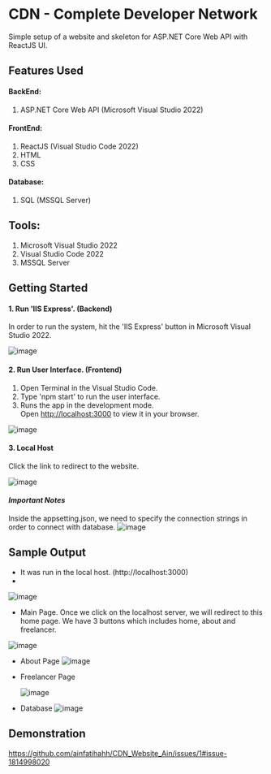 # CDN - Complete Developer Network

Simple setup of a website and skeleton for ASP.NET Core Web API with ReactJS UI.

## Features Used

#### BackEnd:
1. ASP.NET Core Web API (Microsoft Visual Studio 2022)
   
#### FrontEnd:
1. ReactJS (Visual Studio Code 2022)
2. HTML
3. CSS

#### Database:
1. SQL (MSSQL Server)
   
## Tools:
1. Microsoft Visual Studio 2022
2. Visual Studio Code 2022
3. MSSQL Server

## Getting Started

#### 1. Run 'IIS Express'. (Backend)
In order to run the system, hit the 'IIS Express' button in Microsoft Visual Studio 2022.

![image](https://github.com/ainfatihahh/CDN_By_Ain/assets/121369021/8a4e5c07-0ce5-49f1-9fab-62cdf5a792fa)

#### 2. Run User Interface. (Frontend)
1. Open Terminal in the Visual Studio Code.
2. Type 'npm start' to run the user interface.
3. Runs the app in the development mode.\
Open [http://localhost:3000](http://localhost:3000) to view it in your browser.

![image](https://github.com/ainfatihahh/CDN_By_Ain/assets/121369021/3e2daa8c-3c12-4ed5-9547-c966e8df0b3c)

#### 3. Local Host 
Click the link to redirect to the website.

![image](https://github.com/ainfatihahh/CDN_By_Ain/assets/121369021/094b556a-475c-4838-a01b-09dc8b5538a7)

#### *Important Notes*
Inside the appsetting.json, we need to specify the connection strings in order to connect with database.
![image](https://github.com/ainfatihahh/CDN_By_Ain/assets/121369021/1e527e09-42ab-490b-bc0a-ab82c15a450f)


   
## Sample Output
- It was run in the local host. (http://localhost:3000)
- 
![image](https://github.com/ainfatihahh/CDN_By_Ain/assets/121369021/9cd030cd-8edf-4f35-acd2-d5443fd6a3c9)

- Main Page.
Once we click on the localhost server, we will redirect to this home page. We have 3 buttons which includes home, about and freelancer.

![image](https://github.com/ainfatihahh/CDN_By_Ain/assets/121369021/a92b5c2d-c2b8-41c8-a89d-c7fc507debbf)

- About Page
![image](https://github.com/ainfatihahh/CDN_By_Ain/assets/121369021/c2ca3e50-0276-406e-a49a-4b66dff28911)

- Freelancer Page

  ![image](https://github.com/ainfatihahh/CDN_By_Ain/assets/121369021/3b847a1d-1563-483a-af6e-d7b7e3644814)
  
- Database
![image](https://github.com/ainfatihahh/CDN_By_Ain/assets/121369021/051e9e4f-b6af-491e-90d4-19e32efe0d30)

## Demonstration

https://github.com/ainfatihahh/CDN_Website_Ain/issues/1#issue-1814998020
